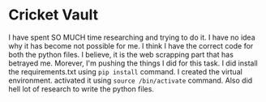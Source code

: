 # Cricket Vault

I have spent SO MUCH time researching and trying to do it. I have no idea why it has become not possible for me. I think I have the correct code for both the python files. I believe, it is the web scrapping part that has betrayed me. Morever, I'm pushing the things I did for this task. I did install the requirements.txt using ``pip install`` command. I created the virtual environment. activated it using ``source /bin/activate`` command. Also did hell lot of research to write the python files. 
